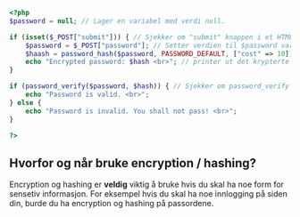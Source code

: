 ```php
<?php
$password = null; // Lager en variabel med verdi null.

if (isset($_POST["submit"])) { // Sjekker om "submit" knappen i et HTML-form er set, eller, trykket på.
    $password = $_POST["password"]; // Setter verdien til $password variabelen til samme verdien som "password" inputten fra HTML-formet
    $haash = password_hash($password, PASSWORD_DEFAULT, ["cost" => 10]); // Lag en variabel med password_hash, som encrypter $password variabelen med PASSWORD_DEFAULT encryption, som akkurat nå er bcrypt. "cost" vil si hvor mye CPU den får lov til å bruke, eller, hvor mye det "koster" av CPU-en å encrypte passordet.
    echo "Encrypted password: $hash <br>"; // printer ut det krypterte passordet i en string.
}

if (password_verify($password, $hash)) { // Sjekker om password_verify kan verifisere at $password og $encrypted er make. Den decrypter $encrypted og matcher resultatet med $password.
    echo "Password is valid. <br>";
} else {
    echo "Password is invalid. You shall not pass! <br>";
}

?>
``` 
## Hvorfor og når bruke encryption / hashing?
Encryption og hashing er **veldig** viktig å bruke hvis du skal ha noe form for sensetiv informasjon. For eksempel hvis du skal ha noe innlogging på siden din, burde du ha encryption og hashing på passordene.